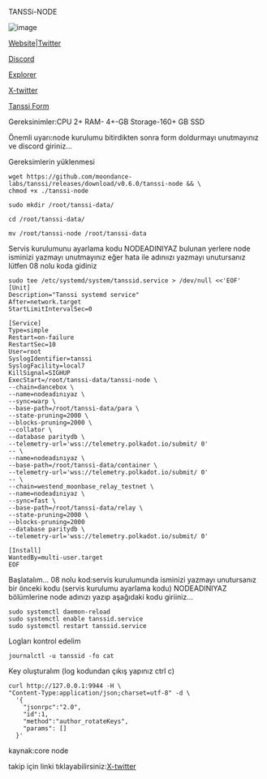  TANSSi-NODE

        

![image](https://github.com/muratyazar501/TANSS--NODE/assets/136369047/13951c36-baea-4208-a549-a23bb6e1a546)


 
           


[Website](https://www.tanssi.network/)|[Twitter](https://twitter.com/TanssiNetwork)

[Discord](https://discord.gg/WMxTM2fQkr)

[Explorer](https://polkadot.js.org/apps/?rpc=wss://fraa-dancebox-rpc.a.dancebox.tanssi.network#/extrinsics)
     
[X-twitter](https://twitter.com/TanssiNetwork)

[Tanssi Form](https://www.tanssi.network/block-producer-form)


Gereksinimler:CPU	2+ RAM-	4+-GB Storage-160+ GB SSD


Önemli uyarı:node kurulumu bitirdikten sonra form doldurmayı unutmayınız ve discord giriniz...



Gereksimlerin yüklenmesi

```shell
wget https://github.com/moondance-labs/tanssi/releases/download/v0.6.0/tanssi-node && \
chmod +x ./tanssi-node

sudo mkdir /root/tanssi-data/

cd /root/tanssi-data/

mv /root/tanssi-node /root/tanssi-data

```

Servis kurulumunu ayarlama kodu NODEADINIYAZ bulunan yerlere node isminizi yazmayı unutmayınız eğer hata ile adınıızı yazmayı unutursanız lütfen 08 nolu koda gidiniz

```shell
sudo tee /etc/systemd/system/tanssid.service > /dev/null <<'EOF'
[Unit]
Description="Tanssi systemd service"
After=network.target
StartLimitIntervalSec=0

[Service]
Type=simple
Restart=on-failure
RestartSec=10
User=root
SyslogIdentifier=tanssi
SyslogFacility=local7
KillSignal=SIGHUP
ExecStart=/root/tanssi-data/tanssi-node \
--chain=dancebox \
--name=nodeadınıyaz \
--sync=warp \
--base-path=/root/tanssi-data/para \
--state-pruning=2000 \
--blocks-pruning=2000 \
--collator \
--database paritydb \
--telemetry-url='wss://telemetry.polkadot.io/submit/ 0' 
-- \
--name=nodeadınıyaz \
--base-path=/root/tanssi-data/container \
--telemetry-url='wss://telemetry.polkadot.io/submit/ 0' 
-- \
--chain=westend_moonbase_relay_testnet \
--name=nodeadınıyaz \
--sync=fast \
--base-path=/root/tanssi-data/relay \
--state-pruning=2000 \
--blocks-pruning=2000 
--database paritydb \
--telemetry-url='wss://telemetry.polkadot.io/submit/ 0' 

[Install]
WantedBy=multi-user.target
EOF
```

Başlatalım...
08 nolu kod:servis kurulumunda isminizi yazmayı unutursanız bir önceki kodu (servis kurulumu ayarlama kodu) NODEADINIYAZ bölümlerine node adınızı yazıp aşağıdaki kodu giriiniz...

 
```shell
sudo systemctl daemon-reload
sudo systemctl enable tanssid.service
sudo systemctl restart tanssid.service
```


Logları kontrol edelim 

```shell
journalctl -u tanssid -fo cat
```

Key oluşturalım (log kodundan çıkış yapınız ctrl c)


```shell
curl http://127.0.0.1:9944 -H \
"Content-Type:application/json;charset=utf-8" -d \
  '{
    "jsonrpc":"2.0",
    "id":1,
    "method":"author_rotateKeys",
    "params": []
  }'
```

kaynak:core node

takip için linki tıklayabilirsiniz:[X-twitter](https://twitter.com/BerraVolkan)

